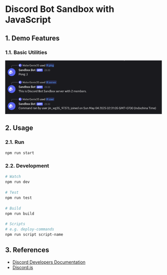 # Discord Bot Sandbox with JavaScript

## 1. Demo Features

### 1.1. Basic Utilities

[<img src="docs/utility_commands_example.png" />]()

## 2. Usage

### 2.1. Run

```bash
npm run start
```

### 2.2. Development

```bash
# Watch
npm run dev

# Test
npm run test

# Build
npm run build

# Scripts
# e.g. deploy-commands
npm run script script-name
```


## 3. References

- [Discord Developers Documentation](https://discord.com/developers/docs/intro)
- [Discord.js](https://discord.js.org/)
